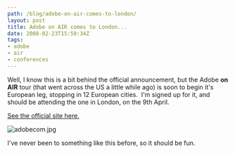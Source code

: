 ```yaml
---
path: /blog/adobe-on-air-comes-to-london/
layout: post
title: Adobe on AIR comes to London...
date: 2008-02-23T15:59:34Z
tags:
- adobe
- air
- conferences
---
```


Well, I know this is a bit behind the official announcement, but the Adobe <strong>on AIR</strong> tour (that went across the US a little while ago) is soon to begin it's European leg, stopping in 12 European cities.  I'm signed up for it, and should be attending the one in London, on the 9th April.

<a href="http://onair.adobe.com/schedule/cities/london.php" title="Open link in a new window" target="_blank">See the official site here.</a>

<img src="http://uploads.psyked.co.uk/2008/02/adobecom.jpg" alt="adobecom.jpg" />

I've never been to something like this before, so it should be fun.